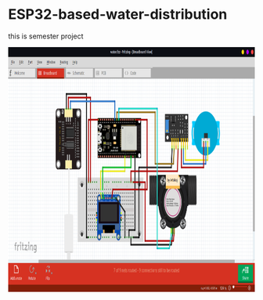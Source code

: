 # ESP32-based-water-distribution
this is semester project

<a href="https://github.com/Arbikoj/ESP32-based-water-distribution/blob/main/water-distribution-wiring-diagram.png" target="blank"><img align="center" src="https://github.com/Arbikoj/ESP32-based-water-distribution/blob/main/water-distribution-wiring-diagram.png" height="500" /></a>
